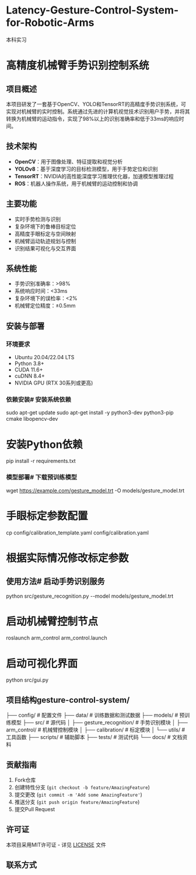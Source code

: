 # Latency-Gesture-Control-System-for-Robotic-Arms
本科实习

# 高精度机械臂手势识别控制系统

## 项目概述
本项目研发了一套基于OpenCV、YOLO和TensorRT的高精度手势识别系统，可实现对机械臂的实时控制。系统通过先进的计算机视觉技术识别用户手势，并将其转换为机械臂的运动指令，实现了98%以上的识别准确率和低于33ms的响应时间。

## 技术架构
- **OpenCV**：用于图像处理、特征提取和视觉分析
- **YOLOv8**：基于深度学习的目标检测模型，用于手势定位和识别
- **TensorRT**：NVIDIA的高性能深度学习推理优化器，加速模型推理过程
- **ROS**：机器人操作系统，用于机械臂的运动控制和协调

## 主要功能
- 实时手势检测与识别
- 复杂环境下的鲁棒目标定位
- 高精度手眼标定与空间映射
- 机械臂运动轨迹规划与控制
- 识别结果可视化与交互界面

## 系统性能
- 手势识别准确率：>98%
- 系统响应时间：<33ms
- 复杂环境下的误检率：<2%
- 机械臂定位精度：±0.5mm

## 安装与部署
### 环境要求
- Ubuntu 20.04/22.04 LTS
- Python 3.8+
- CUDA 11.6+
- cuDNN 8.4+
- NVIDIA GPU (RTX 30系列或更高)

### 依赖安装# 安装系统依赖
sudo apt-get update
sudo apt-get install -y python3-dev python3-pip cmake libopencv-dev

# 安装Python依赖
pip install -r requirements.txt
### 模型部署# 下载预训练模型
wget https://example.com/gesture_model.trt -O models/gesture_model.trt

# 手眼标定参数配置
cp config/calibration_template.yaml config/calibration.yaml
# 根据实际情况修改标定参数
## 使用方法# 启动手势识别服务
python src/gesture_recognition.py --model models/gesture_model.trt

# 启动机械臂控制节点
roslaunch arm_control arm_control.launch

# 启动可视化界面
python src/gui.py
## 项目结构gesture-control-system/
├── config/                 # 配置文件
├── data/                   # 训练数据和测试数据
├── models/                 # 预训练模型
├── src/                    # 源代码
│   ├── gesture_recognition/ # 手势识别模块
│   ├── arm_control/         # 机械臂控制模块
│   ├── calibration/         # 标定模块
│   └── utils/               # 工具函数
├── scripts/                # 辅助脚本
├── tests/                  # 测试代码
└── docs/                   # 文档资料
## 贡献指南
1.  Fork仓库
2.  创建特性分支 (`git checkout -b feature/AmazingFeature`)
3.  提交更改 (`git commit -m 'Add some AmazingFeature'`)
4.  推送分支 (`git push origin feature/AmazingFeature`)
5.  提交Pull Request

## 许可证
本项目采用MIT许可证 - 详见 [LICENSE](LICENSE) 文件

## 联系方式
    
